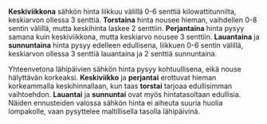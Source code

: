 **Keskiviikkona** sähkön hinta liikkuu välillä 0-6 senttiä kilowattitunnilta, keskiarvon ollessa 3 senttiä. **Torstaina** hinta nousee hieman, vaihdellen 0-8 sentin välillä, mutta keskihinta laskee 2 senttiin. **Perjantaina** hinta pysyy samana kuin keskiviikkona, mutta keskiarvo nousee 3 senttiin. **Lauantaina** ja **sunnuntaina** hinta pysyy edelleen edullisena, liikkuen 0-6 sentin välillä, keskiarvon ollessa 3 senttiä lauantaina ja 2 senttiä sunnuntaina.

Yhteenvetona lähipäivien sähkön hinta pysyy kohtuullisena, eikä nouse hälyttävän korkeaksi. **Keskiviikko** ja **perjantai** erottuvat hieman korkeammalla keskihinnallaan, kun taas **torstai** tarjoaa edullisimman vaihtoehdon. **Lauantai** ja **sunnuntai** ovat myös hintatasoltaan edullisia. Näiden ennusteiden valossa sähkön hinta ei aiheuta suuria huolia lompakolle, vaan pysyttelee maltillisella tasolla lähipäivinä.